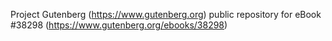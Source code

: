 Project Gutenberg (https://www.gutenberg.org) public repository for eBook #38298 (https://www.gutenberg.org/ebooks/38298)
